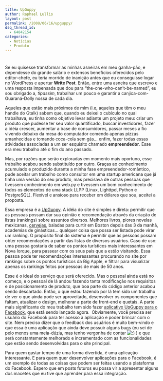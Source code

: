 ```yaml
---
title: UpGuppy
author: Raphael Lullis
layout: post
permalink: /2008/06/16/upguppy/
dsq_thread_id:
  - 64842154
categories:
  - Notícias
  - Produto
---
```

# 

Se eu quisesse transformar as minhas asneiras em meu ganha-pão, e dependesse do grande salário e extensos benefícios oferecidos pelo editor-chefe, eu teria morrido de inanição antes que eu conseguisse logar no WordPress e apertar **Write Post**. Então, entre uma asneira que escrevo e uma resposta impensada que dou para “the-one-who-can’t-be-named”, eu sou obrigado a, *tipassim*, trabalhar um pouco e garantir a canjica-com-Guaraná-Dolly nossa de cada dia.

Aqueles que estão mais próximos de mim (i.e, aqueles que têm o meu handle do Gtalk) sabem que, quando eu deixei o cubículo no qual trabalhava, eu tinha como objetivo levar adiante um projeto meu: criar um produto que pudesse ter seu valor quantificado, buscar investidores, fazer a idéia crescer, aumentar a base de consumidores, passar meses a fio vivendo debaixo da mesa do computador comendo apenas pizzas amanhecidas e tomando coca-cola sem gás… enfim, fazer todas essas atividades associadas a um ser esquisito chamado **empreendedor**. Esse era meu trabalho até o fim do ano passado.

Mas, por razões que serão exploradas em momento mais oportuno, esse trabalho acabou sendo substituído por outro. Graças ao conhecimento acumulado e produzido durante a minha fase empreendedor-romântico, pude aceitar um trabalho como consultor em uma startup americana que já tinha uma versão do seu produto, mas precisava de outras pessoas que tivessem conhecimento em web.py e tivessem um bom conhecimento de todos os elementos de uma stack LLPP (Linux, Lighttpd, Python e PostgreSQL). Flexível e ansioso para receber em dólares que sou, aceitei a proposta.

Essa empresa é a [UpGuppy][1]. A idéia do site é simples e direta: permitir que as pessoas possam dar sua opinião e recomendação através da criação de listas (rankings) sobre assuntos diversos. Melhores livros, piores novelas mexicanas, [cervejas][2], baladas para curtir em Boston depois das 3 da manhã, academias de ginásticas… qualquer coisa que possa ser listada pode virar um ranking. O propósito final do sistema é permitir que as pessoas possam obter recomendações a partir das listas de diversos usuários. Caso de uso: uma pessoa gostaria de saber os pontos turísticos mais interessantes em Nova Iorque, para passear com os seus pais que a estão visitando. Essa pessoa pode ter recomendações interessantes procurando no site por rankings sobre os pontos turísticos da Big Apple, e filtrar para visualizar apenas os rankings feitos por pessoas de mais de 50 anos.

 [1]: http://www.upguppy.com
 [2]: http://apps.facebook.com/upguppy/edit/163

Esse é o ideal do serviço que será oferecido. Mas o pessoal ainda está no começo, e o pessoal de lá andou fazendo tanta modificação nos requisitos e de posicionamento de produto, que boa parte do código anterior acabou sendo descartado. Então, o que estou fazendo por lá tem sido um trabalho de ver o que ainda pode ser aproveitado, desenvolver os componentes que faltam, atualizar o design, melhorar a parte de front-end e quetais. A parte mais significante do meu trabalho tem sido fazer [aplicativo UpGuppy para o Facebook][3], que está sendo lançado agora.  Obviamente, você precisa ser usuário do Facebook para ter acesso à aplicação e poder brincar com o site. Nem preciso dizer que o feedback dos usuários é muito bem-vindo e que essa é uma aplicação que ainda deve possuir alguns bugs (eu sei de pelo menos uma meia-dúzia, mas tenho vergonha de contar ![:)][4] ) e que será constantemente melhorado e incrementado com as funcionalidades que estão sendo desenvolvidas para o site principal.

 [3]: http://apps.facebook.com/upguppy
 [4]: http://log4dev.com/wp-includes/images/smilies/icon_smile.gif

Para quem gastar tempo de uma forma divertida, é uma aplicação interessante. E para quem quer desenvolver aplicações para o Facebook, é um exemplo de todas as coisas que podem ser feitas usando a plataforma do Facebook. Espero que em posts futuros eu possa vir a apresentar alguns dos macetes que eu tive que aprender para essa integração.